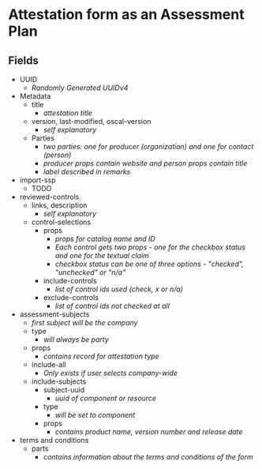# Attestation form as an Assessment Plan
## Fields
- UUID
  - *Randomly Generated UUIDv4*
- Metadata
  - title
    - *attestation title*
  - version, last-modified, oscal-version
    - *self explanatory*
  - Parties
    - *two parties: one for producer (organization) and one for contact (person)*
    - *producer props contain website and person props contain title*
    - *label described in remarks*
- import-ssp
  - TODO
- reviewed-controls
  - links, description
    - *self explanatory*
  - control-selections
    - props
      - *props for catalog name and ID*
      - *Each control gets two props - one for the checkbox status and one for the textual claim*
      - *checkbox status can be one of three options - "checked", "unchecked" or "n/a"*
    - include-controls
      - *list of control ids used (check, x or n/a)*
    - exclude-controls
      - *list of control ids not checked at all*
- assessment-subjects
  - *first subject will be the company*
  - type
    - *will always be party*
  - props
    - *contains record for attestation type*
  - include-all
    - *Only exists if user selects company-wide*
  - include-subjects
    - subject-uuid
      - *uuid of component or resource*
    - type
      - *will be set to component*
    - props
      - *contains product name, version number and release date*
- terms and conditions
  - parts
    - *contains information about the terms and conditions of the form*
